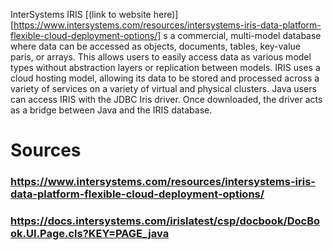 InterSystems IRIS [(link to website here)][https://www.intersystems.com/resources/intersystems-iris-data-platform-flexible-cloud-deployment-options/] s a commercial, multi-model database where data can be accessed as objects, documents, tables, key-value paris, or arrays.
This allows users to easily access data as various model types without abstraction layers or replication between models.
IRIS uses a cloud hosting model, allowing its data to be stored and processed across a variety of services on a variety of virtual and physical clusters.
Java users can access IRIS with the JDBC Iris driver. Once downloaded, the driver acts as a bridge between Java and the IRIS database.

# Sources
### https://www.intersystems.com/resources/intersystems-iris-data-platform-flexible-cloud-deployment-options/
### https://docs.intersystems.com/irislatest/csp/docbook/DocBook.UI.Page.cls?KEY=PAGE_java
